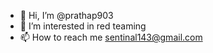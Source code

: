 - 👋 Hi, I’m @prathap903
- 👀 I’m interested in red teaming
- 📫 How to reach me sentinal143@gmail.com

<!---
prathap903/prathap903 is a ✨ special ✨ repository because its `README.md` (this file) appears on your GitHub profile.
You can click the Preview link to take a look at your changes.
--->
